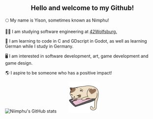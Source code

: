 
<h2 align="center">Hello and welcome to my Github!</h2>

🌕 My name is Yison, sometimes known as Nimphu!

🧑‍🎓 I am studying software engineering at <a href="https://42wolfsburg.de/who-are-we/">42Wolfsburg.</a>

🌱 I am learning to code in C and GDscript in Godot, as well as learning German while I study in Germany.

🖥️ I am interested in software development, art, game development and game design.

🌎 I aspire to be someone who has a positive impact!

![Niimphu's GitHub stats](https://github-readme-stats.vercel.app/api?username=Niimphu&show_icons=true&theme=material-palenight)&nbsp;&nbsp;&nbsp;&nbsp;&nbsp;&nbsp;&nbsp;&nbsp;&nbsp;&nbsp;<img src='https://github.com/Niimphu/Niimphu/blob/main/sleepingcat.gif' width='100'>
<!--
**Niimphu/Niimphu** is a ✨ _special_ ✨ repository because its `README.md` (this file) appears on your GitHub profile.

Here are some ideas to get you started:

- 🔭 I’m currently working on ...
- 🌱 I’m currently learning ...
- 👯 I’m looking to collaborate on ...
- 🤔 I’m looking for help with ...
- 💬 Ask me about ...
- 📫 How to reach me: ...
- 😄 Pronouns: ...
- ⚡ Fun fact: ...
-->
